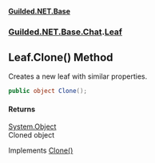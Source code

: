 
#### [Guilded.NET.Base](index 'index')
### [Guilded.NET.Base.Chat](index#Guilded_NET_Base_Chat 'Guilded.NET.Base.Chat').[Leaf](Leaf 'Guilded.NET.Base.Chat.Leaf')
## Leaf.Clone() Method
Creates a new leaf with similar properties.  
```csharp
public object Clone();
```

#### Returns
[System.Object](https://docs.microsoft.com/en-us/dotnet/api/System.Object 'System.Object')  
Cloned object

Implements [Clone()](https://docs.microsoft.com/en-us/dotnet/api/System.ICloneable.Clone 'System.ICloneable.Clone')  
